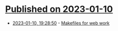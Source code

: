 # [Published on 2023-01-10](index.md)

* [2023-01-10, 19:28:50](https://news.ycombinator.com/item?id=34330198) - [Makefiles for web work](https://rosszurowski.com/log/2022/makefiles)
